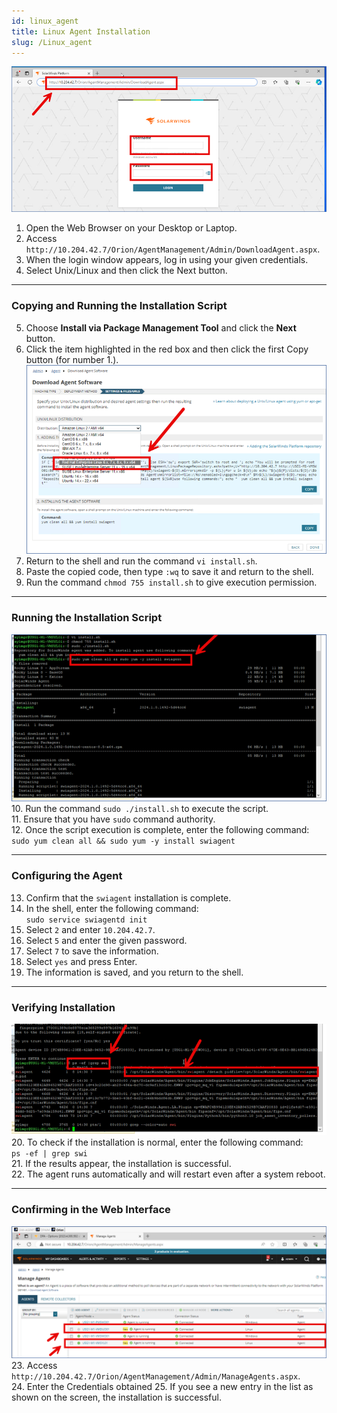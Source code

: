 ```yaml
---
id: linux_agent
title: Linux Agent Installation
slug: /Linux_agent
---
```


![login](\windows_install\login.png)
1. Open the Web Browser on your Desktop or Laptop.  
2. Access `http://10.204.42.7/Orion/AgentManagement/Admin/DownloadAgent.aspx`.  
3. When the login window appears, log in using your given credentials.
4. Select Unix/Linux and then click the Next button.  

---

### Copying and Running the Installation Script  
5. Choose **Install via Package Management Tool** and click the **Next** button.
6. Click the item highlighted in the red box and then click the first Copy button (for number 1.). 
![redhat](\linux_install\redhat.png)
7. Return to the shell and run the command `vi install.sh`.  
8. Paste the copied code, then type `:wq` to save it and return to the shell.  
9. Run the command `chmod 755 install.sh` to give execution permission.  

---

### Running the Installation Script  
![redhat](\linux_install\command.png)
10. Run the command `sudo ./install.sh` to execute the script.  
11. Ensure that you have `sudo` command authority.  
12. Once the script execution is complete, enter the following command:  
    `sudo yum clean all && sudo yum -y install swiagent`  

---

### Configuring the Agent  

13. Confirm that the `swiagent` installation is complete.  
14. In the shell, enter the following command:  
    `sudo service swiagentd init`  
15. Select `2` and enter `10.204.42.7`.  
16. Select `5` and enter the given password.
17. Select `7` to save the information.  
18. Select `yes` and press Enter.  
19. The information is saved, and you return to the shell.  

---

### Verifying Installation  
![redhat](\linux_install\idk.png)
20. To check if the installation is normal, enter the following command:  
    `ps -ef | grep swi`  
21. If the results appear, the installation is successful.  
22. The agent runs automatically and will restart even after a system reboot.  

---

### Confirming in the Web Interface  
![final](\linux_install\final.png)
23. Access `http://10.204.42.7/Orion/AgentManagement/Admin/ManageAgents.aspx`.  
24. Enter the Credentials obtained
25. If you see a new entry in the list as shown on the screen, the installation is successful.